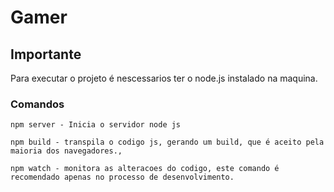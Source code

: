 # Gamer

## Importante

Para executar o projeto é nescessarios ter o node.js instalado na maquina.

### Comandos

    npm server - Inicia o servidor node js
    
    npm build - transpila o codigo js, gerando um build, que é aceito pela maioria dos navegadores.,

    npm watch - monitora as alteracoes do codigo, este comando é recomendado apenas no processo de desenvolvimento. 
